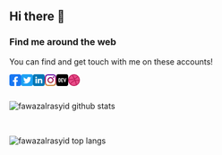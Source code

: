 ## Hi there 👋

<!-- <p align="center">
  <samp>
    I'm a tech enthusiast who is passionate about making open-source more
    accessible, learning and sharing my knowledge with others as publicly as
    possible 🎯. Some technologies I currently passionate to learning include
    NodeJS (Express) 💖. I also passionate about UI/UX Design 🚀.
  </samp>
</p>

### My resume 

<a title="Resume" href="https://fawazalrasyid.xyz/">
  <img align="left" alt="logo" height="21px" src="https://img.shields.io/badge/Resume-grey?logo=appveyor&style=flat-square" />
</a>
<br>


### Currently learning


<a title="Javascript ES6" href="https://developer.mozilla.org/en-US/docs/Web/JavaScript">
  <img align="left" alt="logo" width="21px" src="https://raw.githubusercontent.com/wahidari/wahidari/master/icons/es6.png" />
</a>
<a title="NodeJS" href="https://nodejs.org/en/">
  <img align="left" alt="logo" width="21px" src="https://raw.githubusercontent.com/wahidari/wahidari/master/icons/nodejs.png" />
</a>
<a title="Bootstrap" href="https://getbootstrap.com/">
  <img align="left" alt="tools" height="20px" src="https://raw.githubusercontent.com/wahidari/wahidari/master/icons/bootstrap.png" />
</a>
<a title="MySQL" href="https://mariadb.org/">
  <img align="left" alt="tools" height="21px" src="https://raw.githubusercontent.com/wahidari/wahidari/master/icons/mysqll.png" />
</a>

<a title="ExpressJS" href="https://expressjs.com">
  <img
    align="left"
    alt="logo"
    width="23px"
    height="23px"
    src="https://raw.githubusercontent.com/wahidari/wahidari/master/icons/express.png"
  />
</a>
<a title="Wordpress" href="https://wordpress.org">
  <img
    align="left"
    alt="logo"
    width="21px"
    src="https://raw.githubusercontent.com/wahidari/wahidari/master/icons/wordpress.png"
  />
</a>
<a title="UI Design" href="https://design.google/">
  <img
    align="left"
    alt="logo"
    width="21px"
    height="18px"
    src="https://raw.githubusercontent.com/wahidari/wahidari/master/icons/uii.png"
  />
</a>

<a title="VueJS" href="http://vuejs.org">
  <img align="left" alt="logo" width="21px" src="https://raw.githubusercontent.com/wahidari/wahidari/master/icons/vue.png" />
</a>
<a title="JAMstack" href="https://jamstack.org/">
  <img align="left" alt="logo" height="18px" src="https://raw.githubusercontent.com/wahidari/wahidari/master/icons/jamstack.png" />
</a>
<a title="Kotlin" https://kotlinlang.org/">
  <img align="left" alt="logo" width="18px" height="18px" src="https://raw.githubusercontent.com/wahidari/wahidari/master/icons/kotlin.png" />
</a>

<br />


### Some technology I have worked with 
<a title="Bootstrap" href="https://getbootstrap.com/">
  <img align="left" alt="tools" height="21px" src="https://raw.githubusercontent.com/wahidari/wahidari/master/icons/bootstrap.png" />
</a>
<a title="PHP" href="https://www.php.net/">
  <img align="left" alt="tools" height="21px" src="https://raw.githubusercontent.com/wahidari/wahidari/master/icons/php.png" />
</a>
<a title="Python" href="https://www.python.org/">
  <img align="left" alt="tools" height="21px" src="https://raw.githubusercontent.com/wahidari/wahidari/master/icons/python.png" />
</a>
<a title="Flask" href="https://flask.palletsprojects.com/">
  <img align="left" alt="tools" height="21px" src="https://raw.githubusercontent.com/wahidari/wahidari/master/icons/flask.png" />
</a>
<a title="MySQL" href="https://mariadb.org/">
  <img align="left" alt="tools" height="21px" src="https://raw.githubusercontent.com/wahidari/wahidari/master/icons/mysqll.png" />
</a>
<a title="Java" href="https://java.com/">
  <img align="left" alt="tools" height="21px" src="https://raw.githubusercontent.com/wahidari/wahidari/master/icons/java.jpg" />
</a>
<a title="SQLite" href="https://www.sqlite.org/">
  <img align="left" alt="tools" height="21px" src="https://raw.githubusercontent.com/wahidari/wahidari/master/icons/sqlite.png" />
</a>
<br>


### Tools I use

<a title="Visual Studio Code" href="https://code.visualstudio.com/">
  <img
    align="left"
    alt="tools"
    width="21px"
    src="https://raw.githubusercontent.com/wahidari/wahidari/master/icons/vscode.png"
  />
</a>

<a title="Terminal" href="https://github.com/topics/terminal">
  <img align="left" alt="tools" width="21px" src="https://raw.githubusercontent.com/wahidari/wahidari/master/icons/terminal.png" />
</a>
<a title="Android Studio" href="https://developer.android.com/studio">
  <img align="left" alt="tools" width="24px" src="https://raw.githubusercontent.com/wahidari/wahidari/master/icons/android.png" />
</a>

<a title="Github Desktop" href="https://desktop.github.com/">
  <img
    align="left"
    alt="tools"
    width="24px"
    src="https://raw.githubusercontent.com/wahidari/wahidari/master/icons/githubdesktop.png"
  />
</a>

<a title="Pycharm" href="https://www.jetbrains.com/pycharm/">
  <img align="left" alt="tools" width="21px" src="https://raw.githubusercontent.com/wahidari/wahidari/master/icons/pycharm.png" />
</a>

<a title="Figma" href="https://www.figma.com/">
  <img
    align="left"
    alt="tools"
    width="21px"
    src="https://raw.githubusercontent.com/wahidari/wahidari/master/icons/figma.png"
  />
</a>

<a title="Intellij Idea" href="https://www.jetbrains.com/idea/">
  <img align="left" alt="tools" width="21px" src="https://raw.githubusercontent.com/wahidari/wahidari/master/icons/intellij.png" />
</a>

<a title="Postman" href="https://www.postman.com/">
  <img
    align="left"
    alt="tools"
    width="21px"
    src="https://raw.githubusercontent.com/wahidari/wahidari/master/icons/postman.png"
  />
</a>
<br />

### Contribution

<a title="Hacktoberfest 2019" href="https://dev.to/wahidari">
  <img
    align="left"
    alt="logo"
    width="26px"
    src="https://raw.githubusercontent.com/wahidari/wahidari/master/icons/hacktoberfest.png"
  />
</a>
<a title="Hacktoberfest 2020" href="https://dev.to/wahidari">
  <img
    align="left"
    alt="logo"
    width="26px"
    src="https://raw.githubusercontent.com/wahidari/wahidari/master/icons/hacktoberfest2020.png"
  />
</a>
<br /> -->


### Find me around the web 
You can find and get touch with me on these accounts!

<a title="Facebook" href="https://facebook.com/fawazalrsyd">
  <img align="left" alt="Wahid Ari Twitter" width="21px" src="https://raw.githubusercontent.com/wahidari/wahidari/master/icons/facebook.png" />
</a>
<a title="Twitter" href="https://twitter.com/fawazalrasyid">
  <img align="left" alt="Wahid Ari Twitter" width="21px" src="https://raw.githubusercontent.com/wahidari/wahidari/master/icons/twitter.png" />
</a>
<a title="Linkedin" href="https://www.linkedin.com/in/fawazalrasyid">
  <img align="left" alt="Wahid Ari Linkdin" width="21px" src="https://raw.githubusercontent.com/wahidari/wahidari/master/icons/linkedin.png" />
</a>
<a title="Instagram" href="https://instagram.com/fawazalrasyid">
  <img align="left" alt="Wahid Ari " width="21px" src="https://raw.githubusercontent.com/wahidari/wahidari/master/icons/instagram.jpg" />
</a>
<a title="Dev" href="https://dev.to/fawazalrasyid">
  <img align="left" alt="Wahid Ari DEV" width="21px" src="https://raw.githubusercontent.com/wahidari/wahidari/master/icons/dev.png" />
</a>
<a title="Dribble" href="https://dribbble.com/fawazalrasyid">
  <img align="left" alt="Wahid Ari Dribble" width="21px" src="https://raw.githubusercontent.com/wahidari/wahidari/master/icons/drible.png" />
</a>
<br><br>

![fawazalrasyid github stats](https://github-readme-stats.vercel.app/api?username=fawazalrasyid&hide_border=true&title_color=0c0c0d&text_color=141414&icon_color=000&show_icons=true)

<br>

![fawazalrasyid top langs](https://github-readme-stats.vercel.app/api/top-langs/?username=fawazalrasyid&hide_border=true&title_color=0c0c0d&text_color=141414&icon_color=000&show_icons=true&hide_borders=true&layout=compact&hide=html,css)
